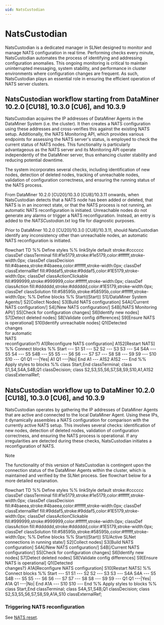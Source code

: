 ```yaml
---
uid: NatsCustodian
---
```


# NatsCustodian

NatsCustodian is a dedicated manager in SLNet designed to monitor and manage NATS configuration in real time. Performing checks every minute, NatsCustodian automates the process of identifying and addressing configuration anomalies. This ongoing monitoring is critical to maintain uninterrupted messaging, system stability, and performance in cluster environments where configuration changes are frequent. As such, NatsCustodian plays an essential role in ensuring the efficient operation of NATS server clusters.

## NatsCustodian workflow starting from DataMiner 10.2.0 [CU18], 10.3.0 [CU6], and 10.3.9

NatsCustodian acquires the IP addresses of DataMiner Agents in the DataMiner System (i.e. the cluster). It then creates a NATS configuration using these addresses and cross-verifies this against the existing NATS setup. Additionally, the NATS Monitoring API, which provides various endpoints for assessing the NATS server's status, is employed to check the current status of NATS nodes. This functionality is particularly advantageous as the NATS server and its Monitoring API operate independently of the DataMiner server, thus enhancing cluster stability and reducing potential downtime.

The system incorporates several checks, including identification of new nodes, detection of deleted nodes, tracking of unreachable nodes, validation of configuration correctness, and ensuring the running status of the NATS process.

From DataMiner 10.2.0 [CU20]/10.3.0 [CU8]/10.3.11 onwards<!--RN 37271-->, when NatsCustodian detects that a NATS node has been added or deleted, that NATS is in an incorrect state, or that the NATS process is not running, an automatic NATS reconfiguration is initiated. Unreachable nodes do not generate any alarms or trigger a NATS reconfiguration. Instead, an entry is added to the *NATSCustodian.txt* log file for diagnostic purposes.

Prior to DataMiner 10.2.0 [CU20]/10.3.0 [CU8]/10.3.11, should NatsCustodian identify any inconsistency other than unreachable nodes, an automatic NATS reconfiguration is initiated.

<div class="mermaid">
flowchart TD
    %% Define styles %%
    linkStyle default stroke:#cccccc
    classDef classTerminal fill:#1e5179,stroke:#1e5179,color:#ffffff,stroke-width:0px;
    classDef classDecision fill:#4baeea,stroke:#4baeea,color:#ffffff,stroke-width:0px;
    classDef classExternalRef fill:#9ddaf5,stroke:#9ddaf5,color:#1E5179,stroke-width:0px;
    classDef classActionClickable fill:#999999,stroke:#999999,color:#ffffff,stroke-width:0px;
    classDef classAction fill:#dddddd,stroke:#dddddd,color:#1E5179,stroke-width:0px;
    classDef classSolution fill:#58595b,stroke:#58595b,color:#ffffff,stroke-width:0px;
    %% Define blocks %%
    Start((Start))
    S1[/DataMiner System Agents/]
    S2[Collect Nodes]
    S3[Build NATS configuration]
    S4A[/Current NATS configuration/]
    S4[/New NATS configuration/]
    S4B[/NATS Monitoring API/]
    S5[Check for configuration changes]
    S6[Identify new nodes]
    S7[Detect deleted nodes]
    S8[Validate config differences]
    S9[Ensure NATS is operational]
    S10[Identify unreachable nodes]
    Q1{Detected <br/>changes <br/>for automatic <br/>NATS <br/>reconfiguration?}
    A1[Reconfigure NATS configuration]
    A1S2[Restart NATS]
    %% Connect blocks %%
    Start --- S1
    S1 --- S2
    S2 --- S3
    S3 --- S4
    S4A --- S5
    S4 --- S5
    S4B --- S5
    S5 --- S6
    S6 --- S7
    S7 --- S8
    S8 --- S9
    S9 --- S10
    S10 --- Q1
    Q1 ---|Yes| A1
    Q1 ---|No| End
    A1 --- A1S2
    A1S2 --- End
    %% Apply styles to blocks %%
    class Start,End classTerminal;
    class S1,S4,S4A,S4B,Q1 classDecision;
    class S2,S3,S5,S6,S7,S8,S9,S10,A1,A1S2 classExternalRef;
</div>

## NatsCustodian workflow up to DataMiner 10.2.0 [CU18], 10.3.0 [CU6], and 10.3.9

NatsCustodian operates by gathering the IP addresses of DataMiner Agents that are active and connected to the local DataMiner Agent. Using these IPs, it dynamically assembles a NATS configuration for comparison with the currently active NATS setup. This involves several checks: identification of new nodes, detection of deleted nodes, validation of configuration correctness, and ensuring the NATS process is operational. If any irregularities are detected during these checks, NatsCustodian initiates a reconfiguration of NATS.

> [!NOTE]
> The functionality of this version of NatsCustodian is contingent upon the connection status of the DataMiner Agents within the cluster, which is maintained and verified by the SLNet process. See flowchart below for a more detailed explanation.

<div class="mermaid">
flowchart TD
    %% Define styles %%
    linkStyle default stroke:#cccccc
    classDef classTerminal fill:#1e5179,stroke:#1e5179,color:#ffffff,stroke-width:0px;
    classDef classDecision fill:#4baeea,stroke:#4baeea,color:#ffffff,stroke-width:0px;
    classDef classExternalRef fill:#9ddaf5,stroke:#9ddaf5,color:#1E5179,stroke-width:0px;
    classDef classActionClickable fill:#999999,stroke:#999999,color:#ffffff,stroke-width:0px;
    classDef classAction fill:#dddddd,stroke:#dddddd,color:#1E5179,stroke-width:0px;
    classDef classSolution fill:#58595b,stroke:#58595b,color:#ffffff,stroke-width:0px;
    %% Define blocks %%
    Start((Start))
    S1[/Active SLNet connections in running state/]
    S2[Collect nodes]
    S3[Build NATS configuration]
    S4A[/New NATS configuration/]
    S4B[/Current NATS configuration/]
    S5[Check for configuration changes]
    S6[Identify new nodes]
    S7[Detect deleted nodes]
    S8[Validate config differences]
    S9[Ensure NATS is operational]
    Q1{Detected <br/>changes?}
    A1A[Reconfigure NATS configuration]
    S10[Restart NATS]
    %% Connect blocks %%
    Start --- S1
    S1 --- S2
    S2 --- S3
    S3 --- S4A
    S4A --- S5
    S4B --- S5
    S5 --- S6
    S6 --- S7
    S7 --- S8
    S8 --- S9
    S9 --- Q1
    Q1 ---|Yes| A1A
    Q1 ---|No| End
    A1A --- S10
    S10 --- End
    %% Apply styles to blocks %%
    class Start,End classTerminal;
    class S4A,S1,S4B,Q1 classDecision;
    class S2,S3,S5,S6,S7,S8,S9,A1A,S10 classExternalRef;
</div>

### Triggering NATS reconfiguration

See [NATS reset](xref:Investigating_NATS_Issues#try-a-nats-reset).
